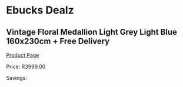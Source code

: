 
# Ebucks Dealz
## Vintage Floral Medallion Light Grey Light Blue 160x230cm + Free Delivery
[Product Page](https://www.ebucks.com/web/shop/productSelected.do?prodId=1210555646&catId=1209942441)

Price: R3999.00

Savings: 


	